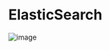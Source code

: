 # ElasticSearch

![image](https://user-images.githubusercontent.com/16106067/213108975-200d2ceb-a68a-45b3-8e63-c6cf11eb2e35.png)
